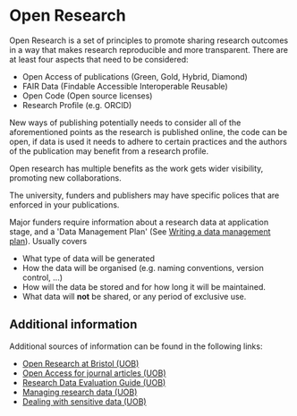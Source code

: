 # Open Research

Open Research is a set of principles to promote sharing research outcomes in a
way that makes research reproducible and more transparent. There are at least
four aspects that need to be considered:

- Open Access of publications (Green, Gold, Hybrid, Diamond)
- FAIR Data (Findable Accessible Interoperable Reusable)
- Open Code (Open source licenses)
- Research Profile (e.g. ORCID)

New ways of publishing potentially needs to consider all of the aforementioned
points as the research is published online, the code can be open, if data is
used it needs to adhere to certain practices and the authors of the publication
may benefit from a research profile.

Open research has multiple benefits as the work gets wider visibility,
promoting new collaborations.

The university, funders and publishers may have specific polices that are
enforced in your publications.

Major funders require information about a research data at application stage,
and a 'Data Management Plan' (See [Writing a data management
plan](https://www.bristol.ac.uk/staff/researchers/data/writing-a-data-management-plan/)).
Usually covers

- What type of data will be generated
- How the data will be organised (e.g. naming conventions, version control,
  ...)
- How will the data be stored and for how long it will be maintained.
- What data will **not** be shared, or any period of exclusive use.

## Additional information

Additional sources of information can be found in the following links:

- [Open Research at Bristol
  (UOB)](https://openresearchbristol.blogs.bristol.ac.uk/)
- [Open Access for journal articles (UOB)](https://www.bristol.ac.uk/staff/researchers/open-access/open-access-for-journal-articles/)
- [Research Data Evaluation Guide
  (UOB)](https://www.bristol.ac.uk/media-library/sites/library/documents/research-support/research-data/guidance/sharing/Research%20Data%20Evaluation%20Guide.pdf)
- [Managing research data (UOB)](https://www.bristol.ac.uk/staff/researchers/data/)
- [Dealing with sensitive data
  (UOB)](https://www.bristol.ac.uk/staff/researchers/data/dealing-with-sensitive-data/)


